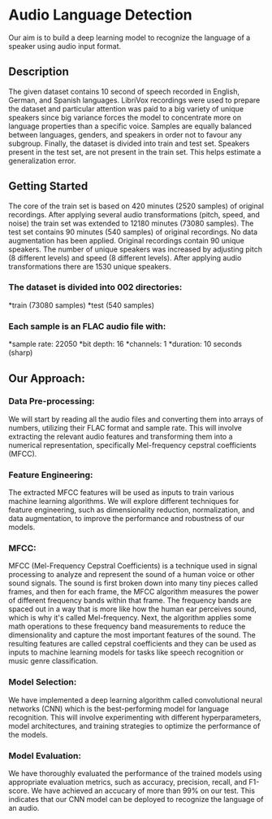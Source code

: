 # Audio Language Detection
Our aim is to build a deep learning model to recognize the language of a speaker using audio input format.

## Description
The given dataset contains 10 second of speech recorded in English, German, and Spanish languages.
LibriVox recordings were used to prepare the dataset and particular attention was paid to a big variety of unique speakers since big variance forces the model to concentrate more on language properties than a specific voice.
Samples are equally balanced between languages, genders, and speakers in order not to favour any subgroup.
Finally, the dataset is divided into train and test set. Speakers present in the test set, are not present in the train set. This helps estimate a generalization error.

## Getting Started
The core of the train set is based on 420 minutes (2520 samples) of original recordings. After applying several audio transformations (pitch, speed, and noise) the train set was extended to 12180 minutes (73080 samples).
The test set contains 90 minutes (540 samples) of original recordings. No data augmentation has been applied. Original recordings contain 90 unique speakers. The number of unique speakers was increased by adjusting pitch (8 different levels) and speed (8 different levels). After applying audio transformations there are 1530 unique speakers.

### The dataset is divided into 002 directories:
*train (73080 samples)                *test (540 samples)
### Each sample is an FLAC audio file with:
*sample rate: 22050                    *bit depth: 16
*channels: 1                           *duration: 10 seconds (sharp)

## Our Approach:

### Data Pre-processing:
We will start by reading all the audio files and converting them into arrays of numbers, utilizing their FLAC format and sample rate.
This will involve extracting the relevant audio features and transforming them into a numerical representation, specifically Mel-frequency cepstral coefficients (MFCC).
### Feature Engineering:
The extracted MFCC features will be used as inputs to train various machine learning algorithms.
We will explore different techniques for feature engineering, such as dimensionality reduction, normalization, and data augmentation, to improve the performance and robustness of our models.
### MFCC:
MFCC (Mel-Frequency Cepstral Coefficients) is a technique used in signal processing to analyze and represent the sound of a human voice or other sound signals.
The sound is first broken down into many tiny pieces called frames, and then for each frame, the MFCC algorithm measures the power of different frequency bands within that frame.
The frequency bands are spaced out in a way that is more like how the human ear perceives sound, which is why it's called Mel-frequency.
Next, the algorithm applies some math operations to these frequency band measurements to reduce the dimensionality and capture the most important features of the sound.
The resulting features are called cepstral coefficients and they can be used as inputs to machine learning models for tasks like speech recognition or music genre classification.
### Model Selection:
We have implemented a deep learning algorithm called convolutional neural networks (CNN) which is the best-performing model for language recognition. 
This will involve experimenting with different hyperparameters, model architectures, and training strategies to optimize the performance of the models.
### Model Evaluation:
We have thoroughly evaluated the performance of the trained models using appropriate evaluation metrics, such as accuracy, precision, recall, and F1-score.
We have achieved an accucary of more than 99% on our test.
This indicates that our CNN model can be deployed to recognize the language of an audio.
